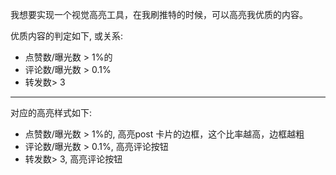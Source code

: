 我想要实现一个视觉高亮工具，在我刷推特的时候，可以高亮我优质的内容。

优质内容的判定如下, 或关系: 
- 点赞数/曝光数 > 1%的
- 评论数/曝光数 > 0.1%
- 转发数> 3
---
对应的高亮样式如下:
- 点赞数/曝光数 > 1%的, 高亮post 卡片的边框，这个比率越高，边框越粗
- 评论数/曝光数 > 0.1%, 高亮评论按钮
- 转发数> 3, 高亮评论按钮
